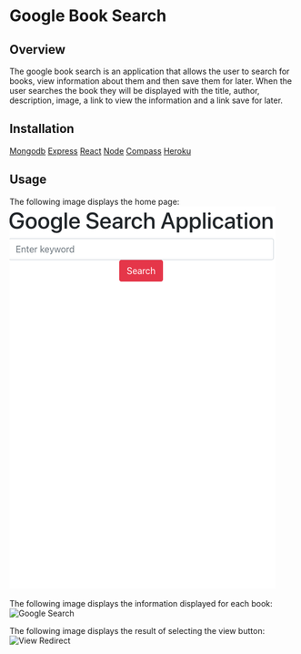 # Google Book Search

## Overview

The google book search is an application that allows the user to search for books, view information about them and then save them for later. When the user searches the book they will be displayed with the title, author, description, image, a link to view  the information and a link save for later. 

## Installation
[Mongodb](https://www.mongodb.com/cloud/atlas/lp/try2?utm_source=google&utm_campaign=gs_americas_united_states_search_brand_atlas_desktop&utm_term=%2Bmongo%20%2Bdatabase&utm_medium=cpc_paid_search&utm_ad=b&utm_ad_campaign_id=1718986498&gclid=CjwKCAjw1uiEBhBzEiwAO9B_HawJVo6p1MNL2l2-qurKoZfbu0VZOc6MAvE55CoDbXeqP9lPfm_rwhoC0AsQAvD_BwE)
[Express](https://www.mongodb.com/products/compass)
[React](https://reactjs.org/)
[Node](https://nodejs.org/en/)
[Compass](https://www.mongodb.com/products/compass)
[Heroku](https://id.heroku.com/login)

## Usage 
The following image displays the home page: 
![Home Page](./google-search/assets/google-home.png)

The following image displays the information displayed for each book:
![Google Search](./assets/google-search.png)

The following image displays the result of selecting the view button:
![View Redirect](./assets/google-view.png)
